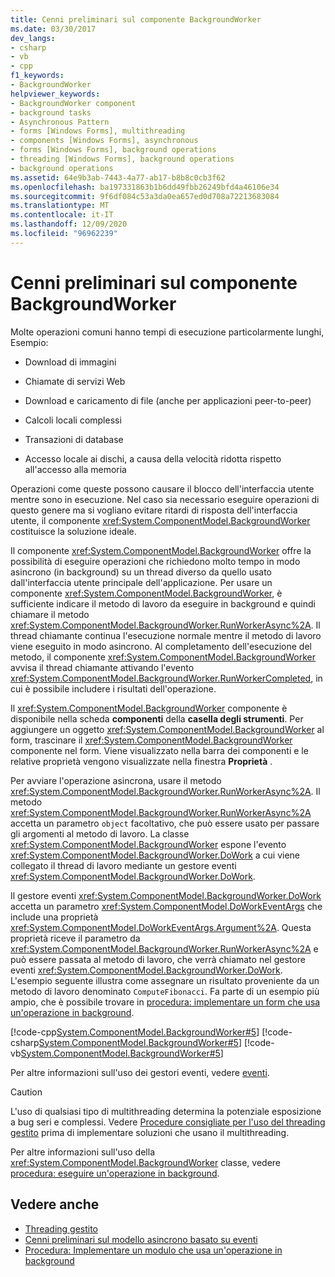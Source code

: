 ```yaml
---
title: Cenni preliminari sul componente BackgroundWorker
ms.date: 03/30/2017
dev_langs:
- csharp
- vb
- cpp
f1_keywords:
- BackgroundWorker
helpviewer_keywords:
- BackgroundWorker component
- background tasks
- Asynchronous Pattern
- forms [Windows Forms], multithreading
- components [Windows Forms], asynchronous
- forms [Windows Forms], background operations
- threading [Windows Forms], background operations
- background operations
ms.assetid: 64e9b3ab-7443-4a77-ab17-b8b8c0cb3f62
ms.openlocfilehash: ba197331863b1b6dd49fbb26249bfd4a46106e34
ms.sourcegitcommit: 9f6df084c53a3da0ea657ed0d708a72213683084
ms.translationtype: MT
ms.contentlocale: it-IT
ms.lasthandoff: 12/09/2020
ms.locfileid: "96962239"
---
```

# <a name="backgroundworker-component-overview"></a>Cenni preliminari sul componente BackgroundWorker

Molte operazioni comuni hanno tempi di esecuzione particolarmente lunghi, Esempio:  
  
- Download di immagini  
  
- Chiamate di servizi Web  
  
- Download e caricamento di file (anche per applicazioni peer-to-peer)  
  
- Calcoli locali complessi  
  
- Transazioni di database  
  
- Accesso locale ai dischi, a causa della velocità ridotta rispetto all'accesso alla memoria  
  
 Operazioni come queste possono causare il blocco dell'interfaccia utente mentre sono in esecuzione. Nel caso sia necessario eseguire operazioni di questo genere ma si vogliano evitare ritardi di risposta dell'interfaccia utente, il componente <xref:System.ComponentModel.BackgroundWorker> costituisce la soluzione ideale.  
  
 Il componente <xref:System.ComponentModel.BackgroundWorker> offre la possibilità di eseguire operazioni che richiedono molto tempo in modo asincrono (in background) su un thread diverso da quello usato dall'interfaccia utente principale dell'applicazione. Per usare un componente <xref:System.ComponentModel.BackgroundWorker>, è sufficiente indicare il metodo di lavoro da eseguire in background e quindi chiamare il metodo <xref:System.ComponentModel.BackgroundWorker.RunWorkerAsync%2A>. Il thread chiamante continua l'esecuzione normale mentre il metodo di lavoro viene eseguito in modo asincrono. Al completamento dell'esecuzione del metodo, il componente <xref:System.ComponentModel.BackgroundWorker> avvisa il thread chiamante attivando l'evento <xref:System.ComponentModel.BackgroundWorker.RunWorkerCompleted>, in cui è possibile includere i risultati dell'operazione.  
  
 Il <xref:System.ComponentModel.BackgroundWorker> componente è disponibile nella scheda **componenti** della **casella degli strumenti**. Per aggiungere un oggetto <xref:System.ComponentModel.BackgroundWorker> al form, trascinare il <xref:System.ComponentModel.BackgroundWorker> componente nel form. Viene visualizzato nella barra dei componenti e le relative proprietà vengono visualizzate nella finestra **Proprietà** .  
  
 Per avviare l'operazione asincrona, usare il metodo <xref:System.ComponentModel.BackgroundWorker.RunWorkerAsync%2A>. Il metodo <xref:System.ComponentModel.BackgroundWorker.RunWorkerAsync%2A> accetta un parametro `object` facoltativo, che può essere usato per passare gli argomenti al metodo di lavoro. La classe <xref:System.ComponentModel.BackgroundWorker> espone l'evento <xref:System.ComponentModel.BackgroundWorker.DoWork> a cui viene collegato il thread di lavoro mediante un gestore eventi <xref:System.ComponentModel.BackgroundWorker.DoWork>.  
  
 Il gestore eventi <xref:System.ComponentModel.BackgroundWorker.DoWork> accetta un parametro <xref:System.ComponentModel.DoWorkEventArgs> che include una proprietà <xref:System.ComponentModel.DoWorkEventArgs.Argument%2A>. Questa proprietà riceve il parametro da <xref:System.ComponentModel.BackgroundWorker.RunWorkerAsync%2A> e può essere passata al metodo di lavoro, che verrà chiamato nel gestore eventi <xref:System.ComponentModel.BackgroundWorker.DoWork>. L'esempio seguente illustra come assegnare un risultato proveniente da un metodo di lavoro denominato `ComputeFibonacci`. Fa parte di un esempio più ampio, che è possibile trovare in [procedura: implementare un form che usa un'operazione in background](how-to-implement-a-form-that-uses-a-background-operation.md).  
  
 [!code-cpp[System.ComponentModel.BackgroundWorker#5](~/samples/snippets/cpp/VS_Snippets_Winforms/System.ComponentModel.BackgroundWorker/CPP/fibonacciform.cpp#5)]
 [!code-csharp[System.ComponentModel.BackgroundWorker#5](~/samples/snippets/csharp/VS_Snippets_Winforms/System.ComponentModel.BackgroundWorker/CS/fibonacciform.cs#5)]
 [!code-vb[System.ComponentModel.BackgroundWorker#5](~/samples/snippets/visualbasic/VS_Snippets_Winforms/System.ComponentModel.BackgroundWorker/VB/fibonacciform.vb#5)]  
  
 Per altre informazioni sull'uso dei gestori eventi, vedere [eventi](/dotnet/standard/events/index).  
  
> [!CAUTION]
> L'uso di qualsiasi tipo di multithreading determina la potenziale esposizione a bug seri e complessi. Vedere [Procedure consigliate per l'uso del threading gestito](/dotnet/standard/threading/managed-threading-best-practices) prima di implementare soluzioni che usano il multithreading.  
  
 Per altre informazioni sull'uso della <xref:System.ComponentModel.BackgroundWorker> classe, vedere [procedura: eseguire un'operazione in background](how-to-run-an-operation-in-the-background.md).  
  
## <a name="see-also"></a>Vedere anche

- [Threading gestito](/dotnet/standard/threading/index)
- [Cenni preliminari sul modello asincrono basato su eventi](/dotnet/standard/asynchronous-programming-patterns/event-based-asynchronous-pattern-overview)
- [Procedura: Implementare un modulo che usa un'operazione in background](how-to-implement-a-form-that-uses-a-background-operation.md)
